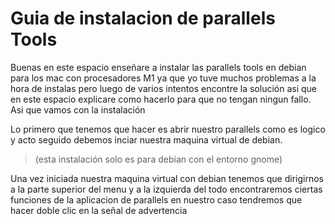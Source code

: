 # Guia de instalacion de parallels Tools 

Buenas en este espacio enseñare a instalar las parallels tools en debian para los mac con procesadores M1 ya que yo tuve muchos problemas a la hora de instalas pero luego de varios intentos encontre la solución asi que en este espacio explicare como hacerlo para que no tengan ningun fallo. Asi que vamos con la instalación



Lo primero que tenemos que hacer es abrir nuestro parallels como es logico y acto seguido debemos inciar nuestra maquina virtual de debian.
>(esta instalación solo es para debian con el entorno gnome)


Una vez iniciada nuestra maquina virtual con debian tenemos que dirigirnos a la parte superior del menu y a la izquierda del todo encontraremos ciertas funciones de la aplicacion de parallels en nuestro caso tendremos que hacer doble clic en la señal de advertencia

